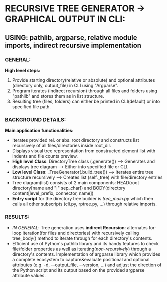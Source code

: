 # RECURSIVE TREE GENERATOR -> GRAPHICAL OUTPUT IN CLI:

## USING: pathlib, argparse, relative module imports, indirect recursive implementation
### GENERAL:
**High level steps:**
1. Provide starting directory(relative or absolute) and optional attributes (directory only, output_file) in CLI using "Argparse".
2. Program iterates (indirect recursion) through all files and folders using "pathlib" and stores them as <str> in list structure.
3. Resulting tree (files, folders) can either be printed in CLI(default) or into specified file path.

### BACKGROUND DETAILS:
**Main application functionalities:**
* Iterates provided rel. or abs. root directory and constructs list recursively of all files/directories inside root_dir.
* Displays visual tree representation from constructed element list with indents and file counts preview.
* **High level Class**: DirectoryTree class (.generate()) --> Generates and displays tree diagram --> Either into specified file or CLI.
* **Low level Class**: _TreeGenerator(.build_tree()) --> Iterates entire tree structure recursively --> Creates list (self._tree) with file/directory entries
* Tree diagram(list) consists of 2 main components: HEAD(root directory[name and "|" sep_char]) and BODY(directory content[level_prefix, connector, name])
* **Entry script** for the directory tree builder is *tree_main.py* which then calls all other subscripts (cli.py, rptree.py, ...) through relative imports.

### RESULTS:
* *IN GENERAL*: Tree generation uses **indirect Recursion**: alternates for-loop iteration(for files and directories) with recursively calling tree_body() method to iterate through for each directory's contents.
* Efficient use of Python's pathlib library and its handy features to check file/folder properties as well as iterating(*non-recursively*) through a directory's contents. Implementation of argparse library which provides a complete ecosystem to capture&evaluate positional and optional attributes (e.g. -d, --output_file, --version, ...) and adjust the direction of the Python script and its output based on the provided argparse attribute values. 

